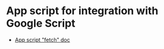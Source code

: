 # App script for integration with Google Script

- [App script "fetch" doc](https://developers.google.com/apps-script/reference/url-fetch/url-fetch-app)